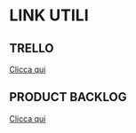 <h1> LINK UTILI </h1>
<h2> TRELLO </h2>
<a href="https://trello.com/b/F5OvQspk/softwareengineeringgruppo05-2023"> Clicca qui </a>

<h2> PRODUCT BACKLOG </h2>

<a href="https://docs.google.com/document/d/1dlgxWKku_eJ2IDj9XRODbV1maa5C4Jp7JgzGoHOcC1A/edit"> Clicca qui </a>
